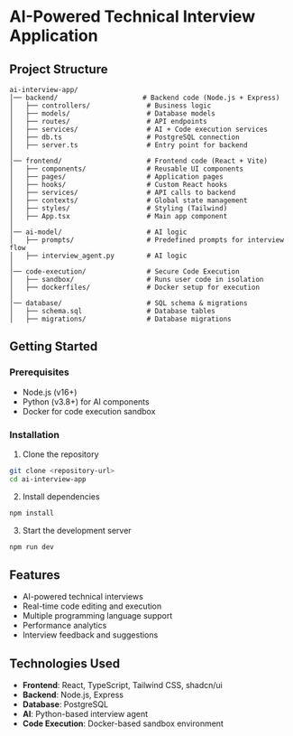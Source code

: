 
# AI-Powered Technical Interview Application

## Project Structure

```
ai-interview-app/
│── backend/                     # Backend code (Node.js + Express)
│   ├── controllers/              # Business logic
│   ├── models/                   # Database models
│   ├── routes/                   # API endpoints
│   ├── services/                 # AI + Code execution services
│   ├── db.ts                     # PostgreSQL connection
│   ├── server.ts                 # Entry point for backend
│
│── frontend/                     # Frontend code (React + Vite)
│   ├── components/               # Reusable UI components
│   ├── pages/                    # Application pages
│   ├── hooks/                    # Custom React hooks
│   ├── services/                 # API calls to backend
│   ├── contexts/                 # Global state management
│   ├── styles/                   # Styling (Tailwind)
│   ├── App.tsx                   # Main app component
│
│── ai-model/                     # AI logic
│   ├── prompts/                  # Predefined prompts for interview flow
│   ├── interview_agent.py        # AI logic
│
│── code-execution/               # Secure Code Execution
│   ├── sandbox/                  # Runs user code in isolation
│   ├── dockerfiles/              # Docker setup for execution
│
│── database/                     # SQL schema & migrations
│   ├── schema.sql                # Database tables
│   ├── migrations/               # Database migrations
```

## Getting Started

### Prerequisites

- Node.js (v16+)
- Python (v3.8+) for AI components
- Docker for code execution sandbox

### Installation

1. Clone the repository
```sh
git clone <repository-url>
cd ai-interview-app
```

2. Install dependencies
```sh
npm install
```

3. Start the development server
```sh
npm run dev
```

## Features

- AI-powered technical interviews
- Real-time code editing and execution
- Multiple programming language support
- Performance analytics
- Interview feedback and suggestions

## Technologies Used

- **Frontend**: React, TypeScript, Tailwind CSS, shadcn/ui
- **Backend**: Node.js, Express
- **Database**: PostgreSQL
- **AI**: Python-based interview agent
- **Code Execution**: Docker-based sandbox environment
